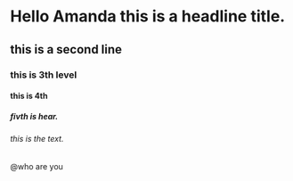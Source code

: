 # Hello Amanda this is a headline title.

## this is a second line

### this is 3th level

#### this is 4th 

##### fivth is hear.

###### this is the text.  

@who are you 



